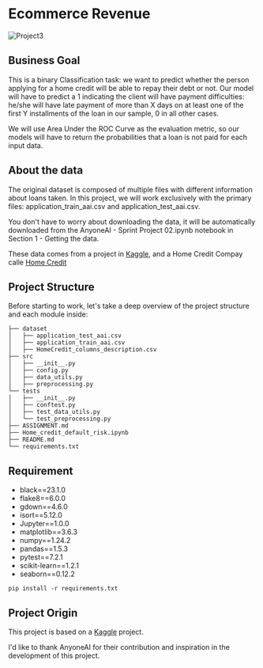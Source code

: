 # Ecommerce Revenue


![Project3](https://github.com/Dotto-Luis/Projects/assets/93018629/ee20e50b-0188-4c2e-aa0f-0be02a087333)

## Business Goal

This is a binary Classification task: we want to predict whether the person applying for a home credit will be able to repay their debt or not. Our model will have to predict a 1 indicating the client will have payment difficulties: he/she will have late payment of more than X days on at least one of the first Y installments of the loan in our sample, 0 in all other cases.

We will use Area Under the ROC Curve as the evaluation metric, so our models will have to return the probabilities that a loan is not paid for each input data.

## About the data

The original dataset is composed of multiple files with different information about loans taken. In this project, we will work exclusively with the primary files: application_train_aai.csv and application_test_aai.csv.

You don't have to worry about downloading the data, it will be automatically downloaded from the AnyoneAI - Sprint Project 02.ipynb notebook in Section 1 - Getting the data.

These data comes from a project in [Kaggle](https://www.kaggle.com/competitions/home-credit-default-risk/overview), and a Home Credit Compay calle [Home Credit](https://www.homecredit.net/)

## Project Structure

Before starting to work, let's take a deep overview of the project structure and each module inside:

```console
├── dataset
│   ├── application_test_aai.csv
│   ├── application_train_aai.csv
│   ├── HomeCredit_columns_description.csv
├── src
│   ├── __init__.py
│   ├── config.py
│   ├── data_utils.py
│   ├── preprocessing.py
└── tests
│   ├── __init__.py
│   ├── conftest.py
│   ├── test_data_utils.py
│   └── test_preprocessing.py
├── ASSIGNMENT.md
├── Home_credit_default_risk.ipynb
├── README.md
└── requirements.txt
```

## Requirement

- black==23.1.0
- flake8==6.0.0
- gdown==4.6.0
- isort==5.12.0
- Jupyter==1.0.0
- matplotlib==3.6.3
- numpy==1.24.2
- pandas==1.5.3
- pytest==7.2.1
- scikit-learn==1.2.1
- seaborn==0.12.2

```pip install -r requirements.txt```


## Project Origin

This project is based on a [Kaggle](https://www.kaggle.com/competitions/home-credit-default-risk/data) project.

I'd like to thank AnyoneAI for their contribution and inspiration in the development of this project.
